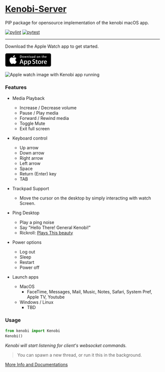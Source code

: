 # [Kenobi-Server](https://aayush9029.github.io/KenobiSite/)
PIP package for opensource implementation of the kenobi macOS app.

[![pylint](https://github.com/Aayush9029/Kenobi-Server/actions/workflows/pylint.yml/badge.svg)](https://github.com/Aayush9029/Kenobi-Server/actions/workflows/pylint.yml) [![pytest](https://github.com/Aayush9029/Kenobi-Server/actions/workflows/pytest.yml/badge.svg?branch=main)](https://github.com/Aayush9029/Kenobi-Server/actions/workflows/pytest.yml)

---
Download the Apple Watch app to get started.

<a href="https://apps.apple.com/us/app/kenobi/id1595469125"><img src="https://raw.githubusercontent.com/Aayush9029/Kenobi-Server/main/readme-assets/download-appstore-icon.png" width="150px"></a>

![Apple watch image with Kenobi app running](https://aayush9029.github.io/KenobiSite/img/mainresize.png)


### Features
  - Media Playback
    - Increase / Decrease volume
    - Pause / Play media
    - Forward / Rewind media
    - Toggle Mute
    - Exit full screen
    
  - Keyboard control
    - Up arrow
    - Down arrow
    - Right arrow
    - Left arrow
    - Space
    - Return (Enter) key
    - TAB
    
  - Trackpad Support
    - Move the cursor on the desktop by simply interacting with watch Screen.
   
  - Ping Desktop
    - Play a ping noise
    - Say "Hello There! General Kenobi!"
    - Rickroll: [Plays This beauty](https://www.youtube.com/watch?v=dQw4w9WgXcQ)
   
  - Power options
    - Log out
    - Sleep
    - Restart
    - Power off
   
  - Launch apps
    - MacOS
      - FaceTime, Messages, Mail, Music, Notes, Safari, System Pref, Apple TV, Youtube
    - Windows / Linux
      - TBD


### Usage

```python
from kenobi import Kenobi
Kenobi()
```

*Kenobi will start listening for client's websocket commands.*

> You can spawn a new thread, or run it this in the background. 

[More Info and Documentations](https://github.com/Aayush9029/Kenobi-Server)